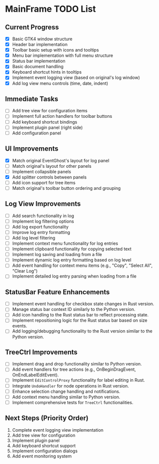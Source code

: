 # MainFrame TODO List

## Current Progress
- [x] Basic GTK4 window structure
- [x] Header bar implementation
- [x] Toolbar basic setup with icons and tooltips
- [x] Menu bar implementation with full menu structure
- [x] Status bar implementation
- [x] Basic document handling
- [x] Keyboard shortcut hints in tooltips
- [x] Implement event logging view (based on original's log window)
- [x] Add log view menu controls (time, date, indent)

## Immediate Tasks
- [ ] Add tree view for configuration items
- [ ] Implement full action handlers for toolbar buttons
- [ ] Add keyboard shortcut bindings
- [ ] Implement plugin panel (right side)
- [ ] Add configuration panel

## UI Improvements
- [x] Match original EventGhost's layout for log panel
- [ ] Match original's layout for other panels
- [ ] Implement collapsible panels
- [x] Add splitter controls between panels
- [ ] Add icon support for tree items
- [ ] Match original's toolbar button ordering and grouping

## Log View Improvements
- [ ] Add search functionality in log
- [ ] Implement log filtering options
- [ ] Add log export functionality
- [ ] Improve log entry formatting
- [ ] Add log level filtering
- [ ] Implement context menu functionality for log entries
- [ ] Implement clipboard functionality for copying selected text
- [ ] Implement log saving and loading from a file
- [ ] Implement dynamic log entry formatting based on log level
- [ ] Add event handling for context menu items (e.g., "Copy", "Select All", "Clear Log")
- [ ] Implement detailed log entry parsing when loading from a file

## StatusBar Feature Enhancements
- [ ] Implement event handling for checkbox state changes in Rust version.
- [ ] Manage status bar context ID similarly to the Python version.
- [ ] Add icon handling to the Rust status bar to reflect processing state.
- [ ] Implement repositioning logic for the Rust status bar based on size events.
- [ ] Add logging/debugging functionality to the Rust version similar to the Python version.

## TreeCtrl Improvements
- [ ] Implement drag and drop functionality similar to Python version.
- [ ] Add event handlers for tree actions (e.g., OnBeginDragEvent, OnEndLabelEditEvent).
- [ ] Implement `EditControlProxy` functionality for label editing in Rust.
- [ ] Integrate `UndoHandler` for node operations in Rust version.
- [ ] Enhance selection change handling and notifications.
- [ ] Add context menu handling similar to Python version.
- [ ] Implement comprehensive tests for `TreeCtrl` functionalities.

## Next Steps (Priority Order)
1. Complete event logging view implementation
2. Add tree view for configuration
3. Implement plugin panel
4. Add keyboard shortcut support
5. Implement configuration dialogs
6. Add event monitoring system

